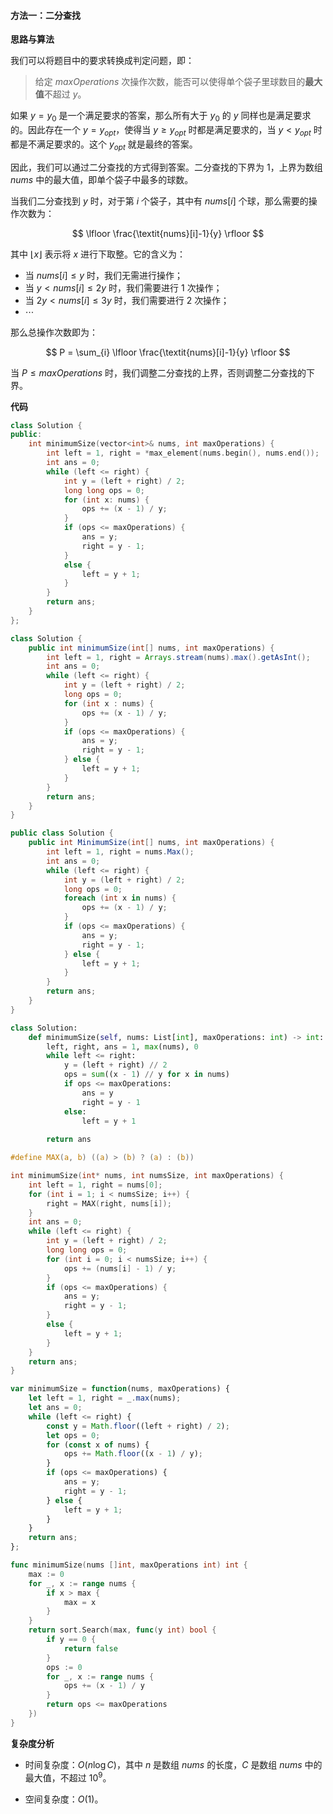 #### 方法一：二分查找

**思路与算法**

我们可以将题目中的要求转换成判定问题，即：

> 给定 $\textit{maxOperations}$ 次操作次数，能否可以使得单个袋子里球数目的**最大值**不超过 $y$。

如果 $y = y_0$ 是一个满足要求的答案，那么所有大于 $y_0$ 的 $y$ 同样也是满足要求的。因此存在一个 $y = y_\textit{opt}$，使得当 $y \geq y_\textit{opt}$ 时都是满足要求的，当 $y < y_\textit{opt}$ 时都是不满足要求的。这个 $y_\textit{opt}$ 就是最终的答案。

因此，我们可以通过二分查找的方式得到答案。二分查找的下界为 $1$，上界为数组 $\textit{nums}$ 中的最大值，即单个袋子中最多的球数。

当我们二分查找到 $y$ 时，对于第 $i$ 个袋子，其中有 $\textit{nums}[i]$ 个球，那么需要的操作次数为：

$$
\lfloor \frac{\textit{nums}[i]-1}{y} \rfloor
$$

其中 $\lfloor x \rfloor$ 表示将 $x$ 进行下取整。它的含义为：

- 当 $\textit{nums}[i] \leq y$ 时，我们无需进行操作；
- 当 $y < \textit{nums}[i] \leq 2y$ 时，我们需要进行 $1$ 次操作；
- 当 $2y < \textit{nums}[i] \leq 3y$ 时，我们需要进行 $2$ 次操作；
- $\cdots$

那么总操作次数即为：

$$
P = \sum_{i} \lfloor \frac{\textit{nums}[i]-1}{y} \rfloor
$$

当 $P \leq \textit{maxOperations}$ 时，我们调整二分查找的上界，否则调整二分查找的下界。

**代码**

```C++ [sol1-C++]
class Solution {
public:
    int minimumSize(vector<int>& nums, int maxOperations) {
        int left = 1, right = *max_element(nums.begin(), nums.end());
        int ans = 0;
        while (left <= right) {
            int y = (left + right) / 2;
            long long ops = 0;
            for (int x: nums) {
                ops += (x - 1) / y;
            }
            if (ops <= maxOperations) {
                ans = y;
                right = y - 1;
            }
            else {
                left = y + 1;
            }
        }
        return ans;
    }
};
```

```Java [sol1-Java]
class Solution {
    public int minimumSize(int[] nums, int maxOperations) {
        int left = 1, right = Arrays.stream(nums).max().getAsInt();
        int ans = 0;
        while (left <= right) {
            int y = (left + right) / 2;
            long ops = 0;
            for (int x : nums) {
                ops += (x - 1) / y;
            }
            if (ops <= maxOperations) {
                ans = y;
                right = y - 1;
            } else {
                left = y + 1;
            }
        }
        return ans;
    }
}
```

```C# [sol1-C#]
public class Solution {
    public int MinimumSize(int[] nums, int maxOperations) {
        int left = 1, right = nums.Max();
        int ans = 0;
        while (left <= right) {
            int y = (left + right) / 2;
            long ops = 0;
            foreach (int x in nums) {
                ops += (x - 1) / y;
            }
            if (ops <= maxOperations) {
                ans = y;
                right = y - 1;
            } else {
                left = y + 1;
            }
        }
        return ans;
    }
}
```

```Python [sol1-Python3]
class Solution:
    def minimumSize(self, nums: List[int], maxOperations: int) -> int:
        left, right, ans = 1, max(nums), 0
        while left <= right:
            y = (left + right) // 2
            ops = sum((x - 1) // y for x in nums)
            if ops <= maxOperations:
                ans = y
                right = y - 1
            else:
                left = y + 1
        
        return ans
```

```C [sol1-C]
#define MAX(a, b) ((a) > (b) ? (a) : (b))

int minimumSize(int* nums, int numsSize, int maxOperations) {
    int left = 1, right = nums[0];
    for (int i = 1; i < numsSize; i++) {
        right = MAX(right, nums[i]);
    }
    int ans = 0;
    while (left <= right) {
        int y = (left + right) / 2;
        long long ops = 0;
        for (int i = 0; i < numsSize; i++) {
            ops += (nums[i] - 1) / y;
        }
        if (ops <= maxOperations) {
            ans = y;
            right = y - 1;
        }
        else {
            left = y + 1;
        }
    }
    return ans;
}
```

```JavaScript [sol1-JavaScript]
var minimumSize = function(nums, maxOperations) {
    let left = 1, right = _.max(nums);
    let ans = 0;
    while (left <= right) {
        const y = Math.floor((left + right) / 2);
        let ops = 0;
        for (const x of nums) {
            ops += Math.floor((x - 1) / y);
        }
        if (ops <= maxOperations) {
            ans = y;
            right = y - 1;
        } else {
            left = y + 1;
        }
    }
    return ans;
};
```

```go [sol1-Golang]
func minimumSize(nums []int, maxOperations int) int {
	max := 0
	for _, x := range nums {
		if x > max {
			max = x
		}
	}
	return sort.Search(max, func(y int) bool {
		if y == 0 {
			return false
		}
		ops := 0
		for _, x := range nums {
			ops += (x - 1) / y
		}
		return ops <= maxOperations
	})
}
```

**复杂度分析**

- 时间复杂度：$O(n \log C)$，其中 $n$ 是数组 $\textit{nums}$ 的长度，$C$ 是数组 $\textit{nums}$ 中的最大值，不超过 $10^9$。

- 空间复杂度：$O(1)$。